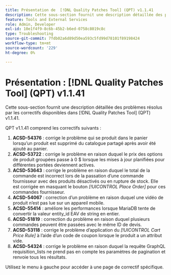 ```yaml
---
title: Présentation de  [!DNL Quality Patches Tool] (QPT) v1.1.41
description: Cette sous-section fournit une description détaillée des problèmes résolus par les correctifs disponibles dans  [!DNL Quality Patches Tool] (QPT) v1.1.41.
feature: Tools and External Services
role: Admin, Developer
exl-id: 10e1f4f9-8c6b-45b2-b6ed-0758c8019c8c
type: Troubleshooting
source-git-commit: 7fdb02a6d89d50ea593c5fd99d78101f89198424
workflow-type: tm+mt
source-wordcount: '229'
ht-degree: 0%

---
```


# Présentation : [!DNL Quality Patches Tool] (QPT) v1.1.41

Cette sous-section fournit une description détaillée des problèmes résolus par les correctifs disponibles dans [!DNL Quality Patches Tool] (QPT) v1.1.41.

QPT v1.1.41 comprend les correctifs suivants :

1. **ACSD-54376** : corrige le problème qui se produit dans le panier lorsqu’un produit est supprimé du catalogue partagé après avoir été ajouté au panier.
1. **ACSD-53722** : corrige le problème en raison duquel le prix des options de produit groupées passe à 0 $ lorsque les mises à jour planifiées pour différentes portées deviennent actives.
1. **ACSD-53643** : corrige le problème en raison duquel le total de la commande est incorrect lors de la passation d’une commande fournisseur avec des produits désactivés ou en rupture de stock. Elle est corrigée en masquant le bouton *[!UICONTROL Place Order]* pour ces commandes fournisseur.
1. **ACSD-54067** : correction d’un problème en raison duquel une vidéo de produit n’est pas lue sur un appareil mobile.
1. **ACSD-55414** : améliore les performances lorsque MariaDB tente de convertir la valeur entity_id EAV de string en entier.
1. **ACSD-51819** : correction du problème en raison duquel plusieurs commandes peuvent être passées avec le même ID de devis.
1. **ACSD-53118** : corrige le problème d’application du *[!UICONTROL Cart Price Rule]* à l’aide d’un code de coupon lorsque le produit a un attribut vide.
1. **ACSD-54324** : corrige le problème en raison duquel la requête GraphQL requisition_lists ne prend pas en compte les paramètres de pagination et renvoie tous les résultats.

Utilisez le menu à gauche pour accéder à une page de correctif spécifique.

